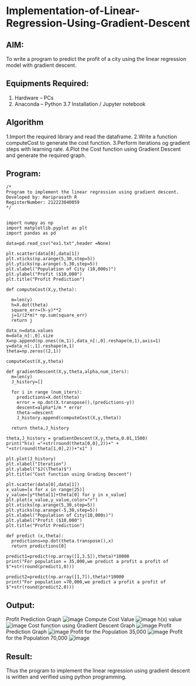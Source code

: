 # Implementation-of-Linear-Regression-Using-Gradient-Descent

## AIM:
To write a program to predict the profit of a city using the linear regression model with gradient descent.

## Equipments Required:
1. Hardware – PCs
2. Anaconda – Python 3.7 Installation / Jupyter notebook

## Algorithm
1.Import the required library and read the dataframe.
2.Write a function computeCost to generate the cost function.
3.Perform iterations og gradient steps with learning rate.
4.Plot the Cost function using Gradient Descent and generate the required graph.
## Program:
```
/*
Program to implement the linear regression using gradient descent.
Developed by: Hariprasath R
RegisterNumber: 212223040059 
*/
```

```

import numpy as np
import matplotlib.pyplot as plt
import pandas as pd

data=pd.read_csv("ex1.txt",header =None)

plt.scatter(data[0],data[1])
plt.xticks(np.arange(5,30,step=5))
plt.yticks(np.arange(-5,30,step=5))
plt.xlabel("Population of City (10,000s)")
plt.ylabel("Profit ($10,000")
plt.title("Profit Prediction")

def computeCost(X,y,theta):

  m=len(y)
  h=X.dot(theta)
  square_err=(h-y)**2
  j=1/(2*m)* np.sum(square_err)
  return j

data_n=data.values
m=data_n[:,0].size
X=np.append(np.ones((m,1)),data_n[:,0].reshape(m,1),axis=1)
y=data_n[:,1].reshape(m,1)
theta=np.zeros((2,1))

computeCost(X,y,theta)

def gradientDescent(X,y,theta,alpha,num_iters):
  m=len(y)
  J_history=[]

  for i in range (num_iters):
    predictions=X.dot(theta)
    error = np.dot(X.transpose(),(predictions-y))
    descent=alpha*1/m * error
    theta-=descent
    J_history.append(computeCost(X,y,theta))

  return theta,J_history  

theta,J_history = gradientDescent(X,y,theta,0.01,1500)
print("h(x) ="+str(round(theta[0,0],2))+" + "+str(round(theta[1,0],2))+"x1" )

plt.plot(J_history)
plt.xlabel("Iteration")
plt.ylabel("$J(\Theta)$")
plt.title("Cost function using Grading Descent")

plt.scatter(data[0],data[1])
x_value=[x for x in range(25)]
y_value=[y*theta[1]+theta[0] for y in x_value]
plt.plot(x_value,y_value,color="r")
plt.xticks(np.arange(5,30,step=5))
plt.yticks(np.arange(-5,30,step=5))
plt.xlabel("Population of City(10,000s)")
plt.ylabel("Profit ($10,000")
plt.title("Profit Prediction")

def predict (x,theta):
  predictions=np.dot(theta.transpose(),x)
  return predictions[0]

predict1=predict(np.array([1,3.5]),theta)*10000
print("For population = 35,000,we predict a profit a profit of $"+str(round(predict1,0)))

predict2=predict(np.array([1,7]),theta)*10000
print("For population =70,000,we predict a profit a profit of $"+str(round(predict2,0)))  
```

## Output:
Profit Prediction Graph
![image](https://github.com/user-attachments/assets/1d4473e2-4693-4dcc-a0f7-444d9048a7fc)
Compute Cost Value
![image](https://github.com/user-attachments/assets/670b3d29-a3c3-4f5d-9d3d-c1599285cdaf)
h(x) value
![image](https://github.com/user-attachments/assets/ae85a1e9-2125-4273-a89b-febbb2813e71)
Cost function using Gradient Descent Graph
![image](https://github.com/user-attachments/assets/7c69681e-1e2c-49f7-8f12-236b944f80e6)
Profit Prediction Graph
![image](https://github.com/user-attachments/assets/2b0e41b3-4785-4c12-ae91-553248da6a90)
Profit for the Population 35,000
![image](https://github.com/user-attachments/assets/1c8c77de-88d3-425c-97ee-7dccfd1490cc)
Profit for the Population 70,000
![image](https://github.com/user-attachments/assets/e5bd7198-2588-4c14-a7b1-d617166aaf75)

## Result:
Thus the program to implement the linear regression using gradient descent is written and verified using python programming.
